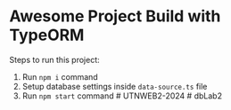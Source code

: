 # Awesome Project Build with TypeORM

Steps to run this project:

1. Run `npm i` command
2. Setup database settings inside `data-source.ts` file
3. Run `npm start` command
#   U T N W E B 2 - 2 0 2 4  
 #   d b L a b 2  
 